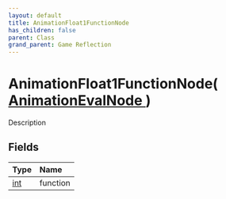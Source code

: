 ```yaml
---
layout: default
title: AnimationFloat1FunctionNode
has_children: false
parent: Class
grand_parent: Game Reflection
---
```

# AnimationFloat1FunctionNode( [ AnimationEvalNode ](/docs/game-reflection/classes/animation_eval_node) )
Description 

## Fields

| Type | Name |
|:-------------|:--------------|
| [int](/docs/game-reflection/enums/int) | function |

